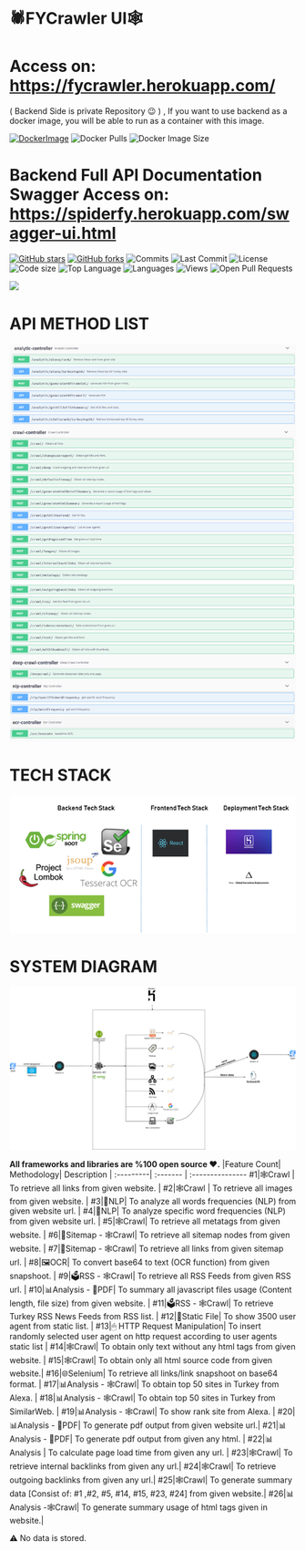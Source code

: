 # 🕷FYCrawler UI🕸

#        Access on:           https://fycrawler.herokuapp.com/ 

( Backend Side is private Repository 😉 ) , If you want to use backend as a docker image, you will be able to run as a container  with this  image.

[![DockerImage](https://d1q6f0aelx0por.cloudfront.net/product-logos/644d2f15-c5db-4731-a353-ace6235841fa-registry.png)](https://hub.docker.com/repository/docker/fatihyildizli/spiderfy)
![Docker Pulls](https://img.shields.io/docker/pulls/fatihyildizli/spiderfy?style=plastic)
![Docker Image Size](https://img.shields.io/docker/image-size/fatihyildizli/spiderfy?sort=date)


#        Backend Full API Documentation Swagger Access on: https://spiderfy.herokuapp.com/swagger-ui.html 


[![GitHub stars](https://img.shields.io/github/stars/fatihyildizli/FYCrawler.svg)](https://github.com/fatihyildizli/FYCrawler/stargazers)
[![GitHub forks](https://img.shields.io/github/forks/fatihyildizli/FYCrawler.svg)](https://github.com/fatihyildizli/FYCrawler/network/members)
![Commits](https://badgen.net/github/commits/fatihyildizli/FYCrawler/master)
![Last Commit](https://badgen.net/github/last-commit/fatihyildizli/FYCrawler/master)
![License](https://img.shields.io/github/license/fatihyildizli/FYCrawler)
![Code size](https://img.shields.io/github/repo-size/fatihyildizli/FYCrawler)
![Top Language](https://img.shields.io/github/languages/top/fatihyildizli/FYCrawler)
![Languages](https://img.shields.io/github/languages/count/fatihyildizli/FYCrawler)
![Views](https://img.shields.io/github/search/fatihyildizli/FYCrawler/FYCrawler)
![Open Pull Requests](https://badgen.net/github/open-prs/fatihyildizli/FYCrawler)




![](info.gif)


#              API METHOD LIST


![methodlist](APIMethods.png)

#                             TECH STACK
![techstack](tech.PNG)

#                             SYSTEM DIAGRAM
![systemdiagram](diagram.png)

**All frameworks and libraries are %100 open source ❤️.**
|Feature Count| Methodology| Description  |
:---------| :------- | :---------------
#1|🕸️Crawl | To retrieve all links from given website. |
#2|🕸️Crawl | To retrieve all images from given website. |
#3|💬NLP| To analyze all words frequencies (NLP) from given website url. |
#4|💬NLP| To analyze specific word frequencies (NLP) from given website url. |
#5|🕸️Crawl| To retrieve all metatags from given website. |
#6|🔖Sitemap - 🕸️Crawl| To retrieve all sitemap nodes from given website. |
#7|🔖Sitemap - 🕸️Crawl| To retrieve all links from given sitemap url. |
#8|🖼OCR| To convert base64 to text (OCR function) from given snapshoot. |
#9|🗳RSS - 🕸️Crawl| To retrieve all RSS Feeds from given RSS url. |
#10|📊Analysis - 📄PDF| To summary all javascript files usage (Content length, file size) from given website. |
#11|🗳RSS - 🕸️Crawl| To retrieve Turkey RSS News Feeds from RSS list. |
#12|📑Static File| To show 3500 user agent from static list. |
#13|🖱 HTTP Request Manipulation| To insert randomly selected user agent on http request according to user agents static list |
#14|🕸️Crawl| To obtain only text without any html tags from given website. |
#15|🕸️Crawl| To obtain only all html source code from given website.|
#16|🌐Selenium| To retrieve all links/link snapshoot on base64 format. |
#17|📊Analysis - 🕸️Crawl| To obtain top 50 sites in Turkey from Alexa. |
#18|📊Analysis - 🕸️Crawl| To obtain top 50 sites in Turkey from SimilarWeb. |
#19|📊Analysis - 🕸️Crawl| To show rank site from Alexa. |
#20|📊Analysis - 📄PDF| To generate pdf output from given website url.|
#21|📊Analysis - 📄PDF| To generate pdf output from given any html. |
#22|📊Analysis | To calculate page load time from given any url. |
#23|🕸️Crawl| To retrieve internal backlinks from given any url.|
#24|🕸️Crawl| To retrieve outgoing backlinks from given any url.|
#25|🕸️Crawl| To generate summary data [Consist of: #1 ,#2, #5, #14, #15, #23, #24] from given website.|
#26|📊Analysis -🕸️Crawl| To generate summary usage of html tags given in website.|



⚠️ No data is stored. 

